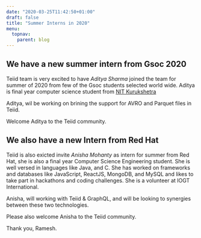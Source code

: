 ```yaml
---
date: "2020-03-25T11:42:50+01:00"
draft: false
title: "Summer Interns in 2020"
menu:
  topnav:
    parent: blog
---
```


## We have a new summer intern from Gsoc 2020

Teiid team is very excited to have _Aditya Sharma_ joined the team for summer of 2020 from few of the Gsoc students selected world wide. Aditya is final year computer science student from [NIT Kurukshetra](https://www.nitkkr.ac.in)

Aditya, wil be working on brining the support for AVRO and Parquet files in Teiid.

Welcome Aditya to the Teiid community.

## We also have a new Intern from Red Hat

Teiid is also exicted invite _Anisha Mohanty_ as intern for summer from Red Hat, she is also a final year Computer Science Engineering student. She is well versed in languages like Java, and C. She has worked on frameworks and databases like JavaScript, ReactJS, MongoDB, and MySQL and likes to take part in hackathons and coding challenges. She is a volunteer at IOGT International.

Anisha, will working with Teiid & GraphQL, and will be looking to synergies between these two technologies.

Please also welcome Anisha to the Teiid community.

Thank you,
Ramesh.
